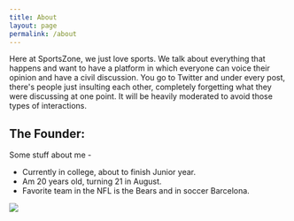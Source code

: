 ```yaml
---
title: About
layout: page
permalink: /about
---
```

Here at SportsZone, we just love sports. We talk about everything that happens and want to have a platform in which everyone can voice their opinion and have a civil discussion. You go to Twitter and under every post, there's people just insulting each other, completely forgetting what they were discussing at one point. It will be heavily moderated to avoid those types of interactions. 

## The Founder:

Some stuff about me - 

- Currently in college, about to finish Junior year. 
- Am 20 years old, turning 21 in August. 
- Favorite team in the NFL is the Bears and in soccer Barcelona. 

<img src="https://th.bing.com/th/id/R.233c54c56b0e4b8bf79d88cb64bba28f?rik=HP8D2Pyp2Kwo%2fA&pid=ImgRaw&r=0">
